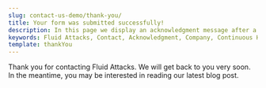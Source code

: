 ```yaml
---
slug: contact-us-demo/thank-you/
title: Your form was submitted successfully!
description: In this page we display an acknowledgment message after a request for a demo of Fluid Attacks’ Continuous Hacking has been submitted successfully.
keywords: Fluid Attacks, Contact, Acknowledgment, Company, Continuous Hacking, Security
template: thankYou
---
```


Thank you for contacting Fluid Attacks. We will get back to you very soon.
In the meantime, you may be interested in reading our latest blog post.
